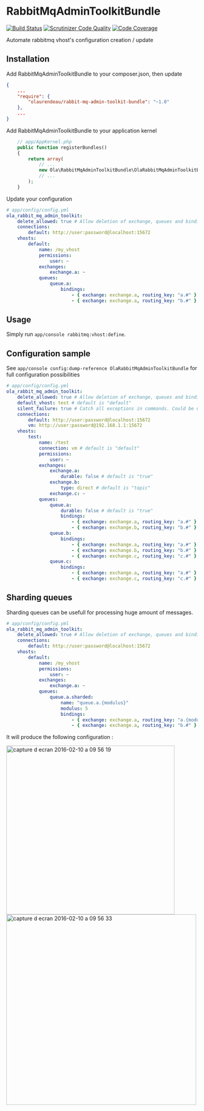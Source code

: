 # RabbitMqAdminToolkitBundle

[![Build Status](https://travis-ci.org/olaurendeau/RabbitMqAdminToolkitBundle.svg?branch=master)](https://travis-ci.org/olaurendeau/RabbitMqAdminToolkitBundle) [![Scrutinizer Code Quality](https://scrutinizer-ci.com/g/olaurendeau/RabbitMqAdminToolkitBundle/badges/quality-score.png?b=master)](https://scrutinizer-ci.com/g/olaurendeau/RabbitMqAdminToolkitBundle/?branch=master) [![Code Coverage](https://scrutinizer-ci.com/g/olaurendeau/RabbitMqAdminToolkitBundle/badges/coverage.png?b=master)](https://scrutinizer-ci.com/g/olaurendeau/RabbitMqAdminToolkitBundle/?branch=master)

Automate rabbitmq vhost's configuration creation / update

## Installation

Add RabbitMqAdminToolkitBundle to your composer.json, then update

```json
{
    ...
    "require": {
        "olaurendeau/rabbit-mq-admin-toolkit-bundle": "~1.0"
    },
    ...
}
```
Add RabbitMqAdminToolkitBundle to your application kernel

```php
    // app/AppKernel.php
    public function registerBundles()
    {
        return array(
            // ...
            new Ola\RabbitMqAdminToolkitBundle\OlaRabbitMqAdminToolkitBundle(),
            // ...
        );
    }
```

Update your configuration

```yml
# app/config/config.yml
ola_rabbit_mq_admin_toolkit:
    delete_allowed: true # Allow deletion of exchange, queues and binding for updating configuration. Shouldn't be enabled in production
    connections:
        default: http://user:password@localhost:15672
    vhosts:
        default:
            name: /my_vhost
            permissions:
                user: ~
            exchanges:
                exchange.a: ~
            queues:
                queue.a:
                    bindings:
                        - { exchange: exchange.a, routing_key: "a.#" }
                        - { exchange: exchange.a, routing_key: "b.#" }
```

## Usage

Simply run `app/console rabbitmq:vhost:define`.

## Configuration sample

See `app/console config:dump-reference OlaRabbitMqAdminToolkitBundle` for full configuration possibilities

```yml
# app/config/config.yml
ola_rabbit_mq_admin_toolkit:
    delete_allowed: true # Allow deletion of exchange, queues and binding for updating configuration. Shouldn't be enabled in production
    default_vhost: test # default is "default"
    silent_failure: true # Catch all exceptions in commands. Could be use in test environment if no rabbitmq available
    connections:
        default: http://user:password@localhost:15672
        vm: http://user:password@192.168.1.1:15672
    vhosts:
        test:
            name: /test
            connection: vm # default is "default"
            permissions:
                user: ~
            exchanges:
                exchange.a:
                    durable: false # default is "true"
                exchange.b:
                    type: direct # default is "topic"
                exchange.c: ~
            queues:
                queue.a:
                    durable: false # default is "true"
                    bindings:
                        - { exchange: exchange.a, routing_key: "a.#" }
                        - { exchange: exchange.b, routing_key: "b.#" }
                queue.b:
                    bindings:
                        - { exchange: exchange.a, routing_key: "a.#" }
                        - { exchange: exchange.b, routing_key: "b.#" }
                        - { exchange: exchange.c, routing_key: "c.#" }
                queue.c:
                    bindings:
                        - { exchange: exchange.a, routing_key: "a.#" }
                        - { exchange: exchange.c, routing_key: "c.#" }

```

## Sharding queues

Sharding queues can be usefull for processing huge amount of messages.

```yml
# app/config/config.yml
ola_rabbit_mq_admin_toolkit:
    delete_allowed: true # Allow deletion of exchange, queues and binding for updating configuration. Shouldn't be enabled in production
    connections:
        default: http://user:password@localhost:15672
    vhosts:
        default:
            name: /my_vhost
            permissions:
                user: ~
            exchanges:
                exchange.a: ~
            queues:
                queue.a.sharded:
                    name: "queue.a.{modulus}"
                    modulus: 5
                    bindings:
                        - { exchange: exchange.a, routing_key: "a.{modulus}.#" }
                        - { exchange: exchange.a, routing_key: "b.#" }
```

It will produce the following configuration :

<img width="443" alt="capture d ecran 2016-02-10 a 09 56 19" src="https://cloud.githubusercontent.com/assets/1516110/12942626/dbc93816-cfdc-11e5-9ae5-ac1a700a5536.png">

<img width="500" alt="capture d ecran 2016-02-10 a 09 56 33" src="https://cloud.githubusercontent.com/assets/1516110/12942625/dbb8aa96-cfdc-11e5-851e-a6ee7acaee03.png">
